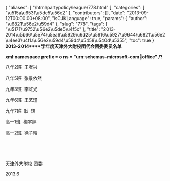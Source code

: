 {
    "aliases": [
        "/html/partypolicy/league/778.html"
    ],
    "categories": [
        "\u515a\u653f\u5de5\u56e2"
    ],
    "contributors": [],
    "date": "2013-09-12T00:00:00+08:00",
    "isCJKLanguage": true,
    "params": {
        "author": "\u6821\u56e2\u59d4"
    },
    "slug": "778",
    "tags": [
        "\u5171\u9752\u56e2\u5de5\u4f5c"
    ],
    "title": "2013-2014\u5b66\u5e74\u5ea6\u5929\u6d25\u5916\u5927\u9644\u6821\u56e2\u4ee3\u4f1a\u56e2\u59d4\u59d4\u5458\u540d\u5355",
    "toc": true
}
**2013-2014****学年度天津外大附校团代会团委委员名单**

**xml:namespace prefix = o ns = "urn:schemas-microsoft-com:office:office" /?** 

八年2班  王者兴    

八年5班  张景依然    

九年3班  李虹光    

九年6班  王艺瑾

九年7班  耿  珺     

高一1班  梅宇婷

高一2班  徐子晴

 

 

天津外大附校 团委

2013.6

